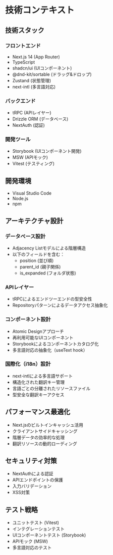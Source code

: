 # 技術コンテキスト

## 技術スタック

### フロントエンド
- Next.js 14 (App Router)
- TypeScript
- shadcn/ui (UIコンポーネント)
- @dnd-kit/sortable (ドラッグ&ドロップ)
- Zustand (状態管理)
- next-intl (多言語対応)

### バックエンド
- tRPC (APIレイヤー)
- Drizzle ORM (データベース)
- NextAuth (認証)

### 開発ツール
- Storybook (UIコンポーネント開発)
- MSW (APIモック)
- Vitest (テスティング)

## 開発環境
- Visual Studio Code
- Node.js
- npm

## アーキテクチャ設計

### データベース設計
- Adjacency Listモデルによる階層構造
- 以下のフィールドを含む：
  - position (並び順)
  - parent_id (親子関係)
  - is_expanded (フォルダ状態)

### APIレイヤー
- tRPCによるエンドツーエンドの型安全性
- Repositoryパターンによるデータアクセス抽象化

### コンポーネント設計
- Atomic Designアプローチ
- 再利用可能なUIコンポーネント
- Storybookによるコンポーネントカタログ化
- 多言語対応の抽象化（useText hook）

### 国際化（i18n）設計
- next-intlによる多言語サポート
- 構造化された翻訳キー管理
- 言語ごとの分離されたリソースファイル
- 型安全な翻訳キーアクセス

## パフォーマンス最適化
- Next.jsのビルトインキャッシュ活用
- クライアントサイドキャッシング
- 階層データの効率的な処理
- 翻訳リソースの動的ローディング

## セキュリティ対策
- NextAuthによる認証
- APIエンドポイントの保護
- 入力バリデーション
- XSS対策

## テスト戦略
- ユニットテスト (Vitest)
- インテグレーションテスト
- UIコンポーネントテスト (Storybook)
- APIモック (MSW)
- 多言語対応のテスト
